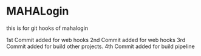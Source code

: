 # MAHALogin
this is for git hooks  of mahalogin

1st Commit added for web hooks
2nd Commit added for web hooks
3rd Commit added for build other projects.
4th Commit added for build pipeline



